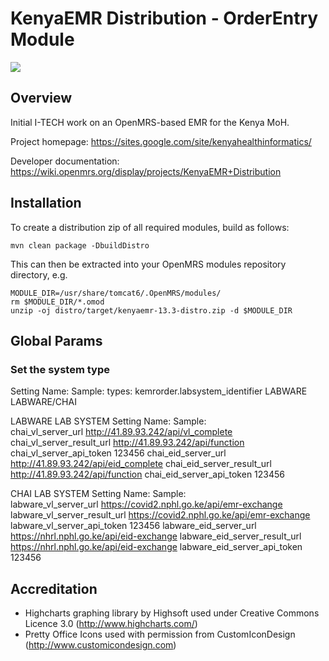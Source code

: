 KenyaEMR Distribution - OrderEntry Module
=====================================
<a href="http://ci.kenyaemr.org/viewType.html?buildTypeId=bt2"><img src="http://ci.kenyaemr.org/app/rest/builds/buildType:bt2/statusIcon"/></a>

Overview
--------
Initial I-TECH work on an OpenMRS-based EMR for the Kenya MoH.

Project homepage: https://sites.google.com/site/kenyahealthinformatics/

Developer documentation: https://wiki.openmrs.org/display/projects/KenyaEMR+Distribution

Installation
------------
To create a distribution zip of all required modules, build as follows:

	mvn clean package -DbuildDistro

This can then be extracted into your OpenMRS modules repository directory, e.g.

	MODULE_DIR=/usr/share/tomcat6/.OpenMRS/modules/
	rm $MODULE_DIR/*.omod
	unzip -oj distro/target/kenyaemr-13.3-distro.zip -d $MODULE_DIR

Global Params
-------------
### Set the system type
Setting Name:						Sample:			types:
kemrorder.labsystem_identifier		LABWARE			LABWARE/CHAI

LABWARE LAB SYSTEM
Setting Name:						Sample:			
chai_vl_server_url					http://41.89.93.242/api/vl_complete
chai_vl_server_result_url			http://41.89.93.242/api/function
chai_vl_server_api_token			123456
chai_eid_server_url					http://41.89.93.242/api/eid_complete
chai_eid_server_result_url			http://41.89.93.242/api/function
chai_eid_server_api_token			123456

CHAI LAB SYSTEM
Setting Name:						Sample:			
labware_vl_server_url				https://covid2.nphl.go.ke/api/emr-exchange
labware_vl_server_result_url		https://covid2.nphl.go.ke/api/emr-exchange
labware_vl_server_api_token			123456
labware_eid_server_url				https://nhrl.nphl.go.ke/api/eid-exchange
labware_eid_server_result_url		https://nhrl.nphl.go.ke/api/eid-exchange
labware_eid_server_api_token		123456

Accreditation
-------------
* Highcharts graphing library by Highsoft used under Creative Commons Licence 3.0 (http://www.highcharts.com/)
* Pretty Office Icons used with permission from CustomIconDesign (http://www.customicondesign.com)